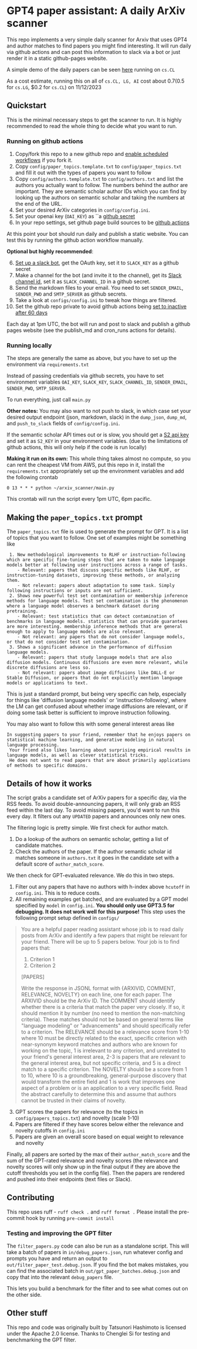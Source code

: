 # GPT4 paper assistant: A daily ArXiv scanner

This repo implements a very simple daily scanner for Arxiv that uses GPT4 and author matches to find papers you might find interesting. 
It will run daily via github actions and can post this information to slack via a bot or just render it in a static github-pages website.

A simple demo of the daily papers can be seen [here](https://tatsu-lab.github.io/gpt_paper_assistant/) running on `cs.CL`

As a cost estimate, running this on all of `cs.CL, LG, AI` cost about $0.7 ($0.5 for `cs.LG`, $0.2 for `cs.CL`) on 11/12/2023


## Quickstart
This is the minimal necessary steps to get the scanner to run. It is highly recommended to read the whole thing to decide what you want to run.

### Running on github actions

1. Copy/fork this repo to a new github repo and [enable scheduled workflows](https://docs.github.com/en/actions/using-workflows/disabling-and-enabling-a-workflow) if you fork it.
2. Copy `config/paper_topics.template.txt` to `config/paper_topics.txt` and fill it out with the types of papers you want to follow
3. Copy `config/authors.template.txt` to `config/authors.txt` and list the authors you actually want to follow. The numbers behind the author are important. They are semantic scholar author IDs which you can find by looking up the authors on semantic scholar and taking the numbers at the end of the URL.
4. Set your desired ArXiv categories in `config/config.ini`.
5. Set your openai key (`OAI_KEY`) as ``a [github secret](https://docs.github.com/en/actions/security-guides/using-secrets-in-github-actions#creating-secrets-for-a-repository)
6. In your repo settings, set github page build sources to be [github actions](https://docs.github.com/en/pages/getting-started-with-github-pages/configuring-a-publishing-source-for-your-github-pages-site#publishing-with-a-custom-github-actions-workflow)

At this point your bot should run daily and publish a static website. You can test this by running the github action workflow manually.

**Optional but highly recommended**: 

6. [Set up a slack bot](https://api.slack.com/start/quickstart), get the OAuth key, set it to `SLACK_KEY` as a github secret
7. Make a channel for the bot (and invite it to the channel), get its [Slack channel id](https://stackoverflow.com/questions/40940327/what-is-the-simplest-way-to-find-a-slack-team-id-and-a-channel-id), set it as `SLACK_CHANNEL_ID` in a github secret.
8. Send the markdown files to your email. You need to set `SENDER_EMAIL`, `SENDER_PWD` and `SMTP_SERVER` as github secrets.  
9. Take a look at `configs/config.ini` to tweak how things are filtered.
10. Set the github repo private to avoid github actions being [set to inactive after 60 days](https://docs.github.com/en/actions/using-workflows/disabling-and-enabling-a-workflow)

Each day at 1pm UTC, the bot will run and post to slack and publish a github pages website (see the publish_md and cron_runs actions for details).

### Running locally

The steps are generally the same as above, but you have to set up the environment via `requirements.txt`

Instead of passing credentials via github secrets, you have to set environment variables `OAI_KEY`, `SLACK_KEY`, `SLACK_CHANNEL_ID`, `SENDER_EMAIL`, `SENDER_PWD`, `SMTP_SERVER`.

To run everything, just call `main.py`

**Other notes:**
You may also want to not push to slack, in which case set your desired output endpoint (json, markdown, slack) in the `dump_json`, `dump_md`, and `push_to_slack` fields of `config/config.ini`.

If the semantic scholar API times out or is slow, you should get a [S2 api key](https://www.semanticscholar.org/product/api#api-key-form) and set it as `S2_KEY` in your environment variables.
(due to the limitations of github actions, this will only help if the code is run locally)

**Making it run on its own:**
This whole thing takes almost no compute, so you can rent the cheapest VM from AWS, put this repo in it, install the `requirements.txt`
appropriately set up the environment variables and add the following crontab
```
0 13 * * * python ~/arxiv_scanner/main.py
```
This crontab will run the script every 1pm UTC, 6pm pacific. 

## Making the `paper_topics.txt` prompt
The `paper_topics.txt` file is used to generate the prompt for GPT. It is a list of topics that you want to follow.
One set of examples might be something like 
```text
 1. New methodological improvements to RLHF or instruction-following which are specific fine-tuning steps that are taken to make language models better at following user instructions across a range of tasks.
    - Relevant: papers that discuss specific methods like RLHF, or instruction-tuning datasets, improving these methods, or analyzing them.
    - Not relevant: papers about adaptation to some task. Simply following instructions or inputs are not sufficient.
 2. Shows new powerful test set contamination or membership inference methods for language models. Test set contamination is the phenomenon where a language model observes a benchmark dataset during pretraining.
    - Relevant: test statistics that can detect contamination of benchmarks in language models. statistics that can provide guarantees are more interesting. membership inference methods that are general enough to apply to language models are also relevant.
    - Not relevant: any papers that do not consider language models, or that do not consider test set contamination.
 3. Shows a significant advance in the performance of diffusion language models.
    - Relevant: papers that study language models that are also diffusion models. Continuous diffusions are even more relevant, while discrete diffusions are less so.
    - Not relevant: papers about image diffusions like DALL-E or Stable Diffusion, or papers that do not explicitly mention language models or applications to text.
```
This is just a standard prompt, but being very specific can help, especially for things like 'diffusion language models' or 'instruction-following', where the LM can get confused about whether image diffusions are relevant, or if doing some task better is sufficient to improve instruction following.

You may also want to follow this with some general interest areas like
```text
In suggesting papers to your friend, remember that he enjoys papers on statistical machine learning, and generative modeling in natural language processing.
 Your friend also likes learning about surprising empirical results in language models, as well as clever statistical tricks.
 He does not want to read papers that are about primarily applications of methods to specific domains.
```

## Details of how it works

The script grabs a candidate set of ArXiv papers for a specific day, via the RSS feeds. To avoid double-announcing papers, it will only grab an RSS feed within the last day. To avoid missing papers, you'd want to run this every day. 
It filters out any `UPDATED` papers and announces only new ones.

The filtering logic is pretty simple. We first check for author match.
1. Do a lookup of the authors on semantic scholar, getting a list of candidate matches.
2. Check the authors of the paper. If the author semantic scholar id matches someone in `authors.txt` it goes in the candidate set with a default score of `author_match_score`.

We then check for GPT-evaluated relevance. We do this in two steps.
1. Filter out any papers that have no authors with h-index above `hcutoff` in `config.ini`. This is to reduce costs.
2. All remaining examples get batched, and are evaluated by a GPT model specified by `model` in `config.ini`. **You should only use GPT3.5 for debugging. It does not work well for this purpose!**
This step uses the following prompt setup defined in `configs/`

>You are a helpful paper reading assistant whose job is to read daily posts from ArXiv and identify a few papers that might be relevant for your friend. There will be up to 5 papers below. Your job is to find papers that:
> 1. Criterion 1
> 2. Criterion 2
> 
> [PAPERS]
> 
> Write the response in JSONL format with {ARXIVID, COMMENT, RELEVANCE, NOVELTY} on each line, one for each paper.
The ARXIVID should be the ArXiv ID.
The COMMENT should identify whether there is a criteria that match the paper very closely. If so, it should mention it by number (no need to mention the non-matching criteria).
These matches should not be based on general terms like "language modeling" or "advancements" and should specifically refer to a criterion.
The RELEVANCE should be a relevance score from 1-10 where 10 must be directly related to the exact, specific criterion with near-synonym keyword matches and authors who are known for working on the topic, 1 is irrelevant to any criterion, and unrelated to your friend's general interest area, 2-3 is papers that are relevant to the general interest area, but not specific criteria, and 5 is a direct match to a specific criterion.
The NOVELTY should be a score from 1 to 10, where 10 is a groundbreaking, general-purpose discovery that would transform the entire field and 1 is work that improves one aspect of a problem or is an application to a very specific field. Read the abstract carefully to determine this and assume that authors cannot be trusted in their claims of novelty.

3. GPT scores the papers for relevance (to the topics in `config/papers_topics.txt`) and novelty (scale 1-10)
4. Papers are filtered if they have scores below either the relevance and novelty cutoffs in `config.ini`
5. Papers are given an overall score based on equal weight to relevance and novelty

Finally, all papers are sorted by the max of their `author_match_score` and the sum of the GPT-rated relevance and novelty scores (the relevance and novelty scores will only show up in the final output if they are above the cutoff thresholds you set in the config file). Then the papers are rendered and pushed into their endpoints (text files or Slack).

## Contributing 
This repo uses ruff - `ruff check .` and `ruff format .` 
Please install the pre-commit hook by running `pre-commit install`

### Testing and improving the GPT filter
The `filter_papers.py` code can also be run as a standalone script.
This will take a batch of papers in `in/debug_papers.json`, run whatever config and prompts you have
and return an output to `out/filter_paper_test.debug.json`. If you find the bot makes mistakes, you can find the associated batch in `out/gpt_paper_batches.debug.json` and copy that into the relevant `debug_papers` file.

This lets you build a benchmark for the filter and to see what comes out on the other side.

## Other stuff
This repo and code was originally built by Tatsunori Hashimoto is licensed under the Apache 2.0 license.
Thanks to Chenglei Si for testing and benchmarking the GPT filter.
